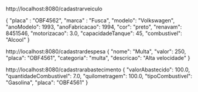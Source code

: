 http://localhost:8080/cadastrarveiculo

{
	"placa" : "OBF4562",
	"marca"	: "Fusca",
	"modelo":  "Volkswagen",
	"anoModelo": 1993,
	"anoFabricacao": 1994,
	"cor": "preto",
	"renavam": 8451546,
	"motorizacao": 3.0,
	"capacidadeTanque": 45,
	"combustivel": "Alcool"
}

http://localhost:8080/cadastrardespesa
{
   "nome": "Multa",
   "valor": 250,
   "placa": "OBF4561",
   "categoria": "multa",
   "descricao": "Alta velocidade"
}

http://localhost:8080/cadastrarabastecimento
{
	"valorAbastecido": 100.0,
	"quantidadeCombustivel": 7.0,
	"quilometragem": 100.0,
	"tipoCombustivel": "Gasolina",
	"placa": "OBF4561"
}

